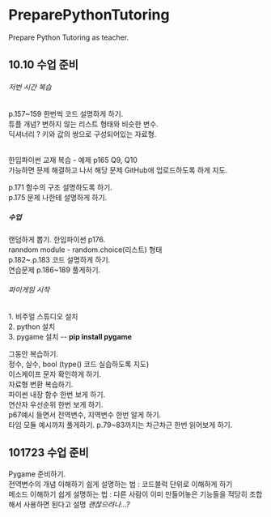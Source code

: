 # PreparePythonTutoring
Prepare Python Tutoring as teacher. 


<h2>10.10 수업 준비</h2>

<h6>저번 시간 복습</h6>
<p>
p.157~159 한번씩 코드 설명하게 하기.<br>
튜플 개념? 변하지 않는 리스트 형태와 비슷한 변수. <br>
딕셔너리 ? 키와 값의 쌍으로 구성되어있는 자료형.
<br><br>

한입파이썬 교재 복습 - 예제 p165 Q9, Q10<br>
가능하면 문제 해결하고 나서 해당 문제 GitHub에 업로드하도록 하게 지도.<br>

p.171 함수의 구조 설명하도록 하기. <br>
p.175 문제 나한테 설명하게 하기. <br>
</p>

<h5>수업</h5>
<p>
랜덤하게 뽑기. 한입파이썬 p176.<br>
ranndom module - random.choice(리스트) 형태<br>
p.182~.p.183 코드 설명하게 하기.<br>
연습문제 p.186~189 풀게하기.<br>

<h6>파이게임 시작</h6>
<p>
1. 비주얼 스튜디오 설치<br> 
2. python 설치 <br>
3. pygame 설치 -- <b>pip install pygame</b> <br>

그동안 복습하기.<br>
정수, 실수, bool (type() 코드 실습하도록 지도)<br>
이스케이프 문자 확인하게 하기.<br>
자료형 변환 복습하기.<br>
파이썬 내장 함수 한번 보게 하기. <br>
연산자 우선순위 한번 보게 하기.<br>
p67예시 들면서 전역변수, 지역변수 한번 알게 하기.<br>
타임 모듈 예시까지 풀게하기. p.79~83까지는 차근차근 한번 읽어보게 하기.

<h2>101723 수업 준비</h2>
<p>Pygame 준비하기. <br>
  전역변수의 개념 이해하기 쉽게 설명하는 법 : 코드블럭 단위로 이해하게 하기 <br>
  메소드 이해하기 쉽게 설명하는 법 : 다른 사람이 이미 만들어놓은 기능들을 적당히 조합해서 사용하면 된다고 설명 <i>괜찮으려나...?</i>
</p>

  
</p>
</P>

